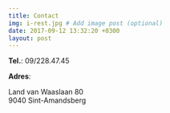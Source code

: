 ```yaml
---
title: Contact
img: i-rest.jpg # Add image post (optional)
date: 2017-09-12 13:32:20 +0300
layout: post
---
```


**Tel.**: 09/228.47.45


**Adres**:

Land van Waaslaan 80 <br>
9040 Sint-Amandsberg
